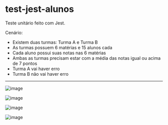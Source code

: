 # test-jest-alunos
Teste unitário feito com Jest. 

Cenário:
- Existem duas turmas: Turma A e Turma B
- As turmas possuem 6 matérias e 15 alunos cada
- Cada aluno possui suas notas nas 6 matérias
- Ambas as turmas precisam estar com a média das notas igual ou acima de 7 pontos
- Turma A vai haver erro
- Turma B não vai haver erro

---


![image](https://github.com/yasolar/test-jest-alunos/assets/46655932/129d5fa0-dbca-4132-899a-168a17b3615f)

![image](https://github.com/yasolar/test-jest-alunos/assets/46655932/07bd490e-c0c7-4263-9e1a-7c6f9eaf9406)

![image](https://github.com/yasolar/test-jest-alunos/assets/46655932/8068edf1-e515-41e8-a6ff-61bb3f556be0)

![image](https://github.com/yasolar/test-jest-alunos/assets/46655932/74c78e69-babf-4780-a0bb-fe32fe5669c6)



